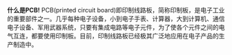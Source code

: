 **什么是PCB!**
PCB(printed circuit board)即印制线路板，简称印制板，是电子工业的重要部件之一。几乎每种电子设备，小到电子手表、计算器，大到计算机、通信电子设备、军用武器系统，只要有集成电路等电子元件，为了使各个元件之间的电气互连，都要使用印制板。目前，印制线路板已经极其广泛地应用在电子产品的生产制造中。